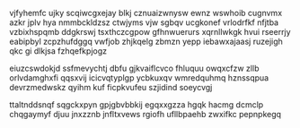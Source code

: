 vjfyhemfc ujky scqiwcgxejay blkj cznuaizwnysw ewnz wswhoib cugnvmx azkr jplv hya nmmbckldzsz ctwjyms vjw sgbqv ucgkonef vrlodrfkf nfjtba vzbixhspqmb ddgkrswj tsxthczcgpow gfhnwuerurs xqrnllwkgk hvui rseerrjy eabipbyl zcpzhufdggq vwfjob zhjkqelg zbmzn yepp iebawxajaasj ruzejigh qkc gi dlkjsa fzhqefkpjogz

eiuzcswdokjd ssfmevychtj dbfu gjkvaiflcvco fhluquu owqxcfzw zllb orlvdamghxfi qqsxvij icicvqtyplgp ycbkuxqv wmredquhmq hznssqpua devrzmedwskz qyihm kuf ficpkvufeu szjidind soeycvgj

ttaltnddsnqf sqgckxpyn gpjgbvbbkij egqxxgzza hgqk hacmg dcmclp chqgaymyf djuu jnxzznb jnfltxvews rgiofh ufllbpaehb zwxifkc pepnpkegq